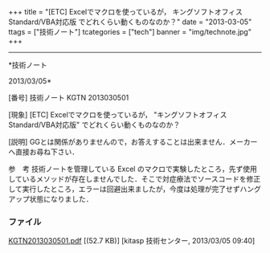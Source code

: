 ﻿+++
title = "[ETC] Excelでマクロを使っているが， キングソフトオフィス Standard/VBA対応版 でどれくらい動くものなのか？"
date = "2013-03-05"
ttags = ["技術ノート"]
tcategories = ["tech"]
banner = "img/technote.jpg"
+++

-----------------------------------------------------------------------------------------------------------------------------

*技術ノート

2013/03/05*


[番号]
技術ノート KGTN 2013030501

[現象]
[ETC] Excelでマクロを使っているが， "キングソフトオフィス
Standard/VBA対応版" でどれくらい動くものなのか？

[説明]
GGとは関係がありませんので，お答えすることは出来ません．メーカーへ直接お尋ね下さい．

参　考
技術ノートを管理している Excel
のマクロで実験したところ，先ず使用しているメソッドが存在しませんでした．そこで対症療法でソースコードを修正して実行したところ，エラーは回避出来ましたが，今度は処理が完了せずハングアップ状態になりました．


### ファイル





[KGTN2013030501.pdf](http://techreport.kitasp.net/attachments/download/1251/KGTN2013030501.pdf)
 [(52.7 KB)] [kitasp 技術センター, 2013/03/05
09:40]
